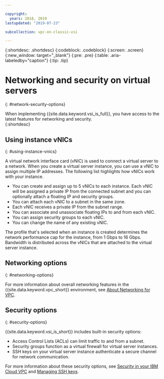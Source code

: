 ```yaml
---

copyright:
  years: 2018, 2019
lastupdated: "2019-07-23"

subcollection: vpc-on-classic-vsi

---
```


{:shortdesc: .shortdesc}
{:codeblock: .codeblock}
{:screen: .screen}
{:new_window: target="_blank"}
{:pre: .pre}
{:table: .aria-labeledby="caption"}
{:tip: .tip}

# Networking and security on virtual servers
{: #network-security-options}

When implementing {{site.data.keyword.vsi_is_full}}, you have access to the latest features for networking and security.  
{:shortdesc}

## Using instance vNICs
{: #using-instance-vnics}

A virtual network interface card (vNIC) is used to connect a virtual server to a network. When you create a virtual server instance, you can use a vNIC to assign multiple IP addresses. The following list highlights how vNICs work with your instance.

* You can create and assign up to 5 vNICs to each instance. Each vNIC will be assigned a private IP from the connected subnet and you can optionally attach a floating IP and security groups.
* You can attach each vNIC to a subnet in the same zone.
* Each vNIC receives a private IP from the subnet range.
* You can associate and unassociate floating IPs to and from each vNIC.
* You can assign security groups to each vNIC.
* You can change the name of any existing vNIC.

The profile that's selected when an instance is created determines the network performance cap for the instance, from 1 Gbps to 16 Gbps. Bandwidth is distributed across the vNICs that are attached to the virtual server instance. 

## Networking options
{: #networking-options}

For more information about overall networking features in the {{site.data.keyword.vpc_short}} environment, see [About Networking for VPC](/docs/vpc-on-classic-network?topic=vpc-on-classic-network-about-networking-for-vpc).

## Security options
{: #security-options}

{{site.data.keyword.vsi_is_short}} includes built-in security options:
* Access Control Lists (ACLs) can limit traffic to and from a subnet.
* Security groups function as a virtual firewall for virtual server instances.
* SSH keys on your virtual server instance authenticate a secure channel for network communication.

For more information about these security options, see [Security in your IBM Cloud VPC](/docs/vpc-on-classic-network?topic=vpc-on-classic-network-security-in-your-ibm-cloud-vpc) and [Managing SSH keys](/docs/vpc-on-classic-vsi?topic=vpc-on-classic-vsi-managing-ssh-keys#managing-ssh-keys).
